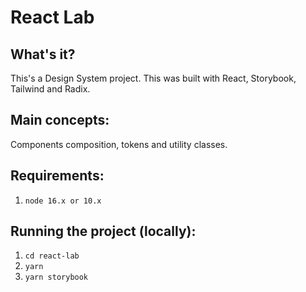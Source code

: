 # React Lab

## What's it?
This's a Design System project. This was built with React, Storybook, Tailwind and Radix.

## Main concepts:
Components composition, tokens and utility classes.


## Requirements:
1. `node 16.x or 10.x`

## Running the project (locally):

1. `cd react-lab`
2. `yarn`
3. `yarn storybook`